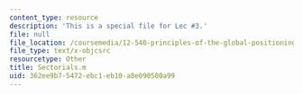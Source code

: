 ```yaml
---
content_type: resource
description: 'This is a special file for Lec #3.'
file: null
file_location: /coursemedia/12-540-principles-of-the-global-positioning-system-spring-2012/362ee9b75472ebc1eb10a8e090500a99_Sectorials.m
file_type: text/x-objcsrc
resourcetype: Other
title: Sectorials.m
uid: 362ee9b7-5472-ebc1-eb10-a8e090500a99
---
```

